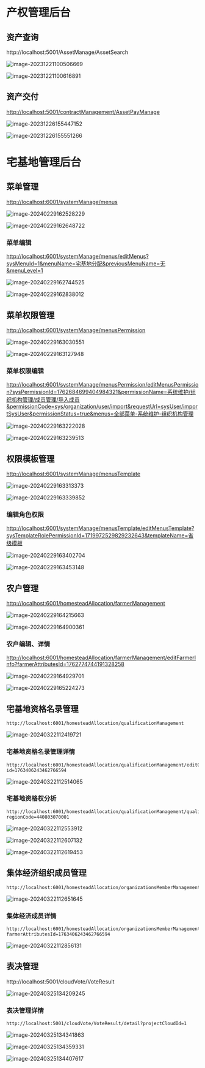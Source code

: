 # 产权管理后台

## 资产查询

> 

http://localhost:5001/AssetManage/AssetSearch

![image-20231221100506669](https://s2.loli.net/2023/12/21/nWaxm7JPcQijeBN.png)

![image-20231221100616891](https://s2.loli.net/2023/12/21/de5xcWoM9Xuz7i1.png)

## 资产交付

[http://localhost:5001/contractManagement/AssetPayManage](http://localhost:5001/contractManagement/AssetPayManage)

![image-20231226155447152](https://s2.loli.net/2023/12/26/yWX6nab4hjkQtM8.png)

![image-20231226155551266](https://s2.loli.net/2023/12/26/Au7158cfkoTOhqG.png)

# 宅基地管理后台

## 菜单管理

[http://localhost:6001/systemManage/menus](http://localhost:6001/systemManage/menus)

![image-20240229162528229](https://s2.loli.net/2024/02/29/HTDMCP5tOJFjUs8.png)

![image-20240229162648722](https://s2.loli.net/2024/02/29/LCqTuAmv6g2KyY8.png)

### 菜单编辑

[http://localhost:6001/systemManage/menus/editMenus?sysMenuId=1&menuName=宅基地分配&previousMenuName=无&menuLevel=1](http://localhost:6001/systemManage/menus/editMenus?sysMenuId=1&menuName=宅基地分配&previousMenuName=无&menuLevel=1)

![image-20240229162744525](https://s2.loli.net/2024/02/29/n8o5cmwEflia6IP.png)

![image-20240229162838012](https://s2.loli.net/2024/02/29/xHNBk5PVlZXWUEA.png)

## 菜单权限管理

[http://localhost:6001/systemManage/menusPermission](http://localhost:6001/systemManage/menusPermission)

![image-20240229163030551](https://s2.loli.net/2024/02/29/PFLN7DE5JdBGgfx.png)

![image-20240229163127948](https://s2.loli.net/2024/02/29/hjuoBdz6J7alLTW.png)

### 菜单权限编辑

[http://localhost:6001/systemManage/menusPermission/editMenusPermission?sysPermissionId=1762684699404984321&permissionName=系统维护/组织机构管理/成员管理/导入成员&permissionCode=sys/organization/user/import&requestUrl=sysUser/importSysUser&permissionStatus=true&menus=全部菜单-系统维护-组织机构管理](http://localhost:6001/systemManage/menusPermission/editMenusPermission?sysPermissionId=1762684699404984321&permissionName=系统维护/组织机构管理/成员管理/导入成员&permissionCode=sys/organization/user/import&requestUrl=sysUser/importSysUser&permissionStatus=true&menus=全部菜单-系统维护-组织机构管理)

![image-20240229163222028](https://s2.loli.net/2024/02/29/DQONaygTXlY9H2U.png)

![image-20240229163239513](https://s2.loli.net/2024/02/29/oAkIQcpExnuB8Dh.png)

## 权限模板管理

[http://localhost:6001/systemManage/menusTemplate](http://localhost:6001/systemManage/menusTemplate)

![image-20240229163313373](https://s2.loli.net/2024/02/29/SjhU6qXGmdpyO29.png)

![image-20240229163339852](https://s2.loli.net/2024/02/29/jCWNcPmrAzT4DYH.png)

### 编辑角色权限

[http://localhost:6001/systemManage/menusTemplate/editMenusTemplate?sysTemplateRolePermissionId=1719972529829232643&templateName=省级模板](http://localhost:6001/systemManage/menusTemplate/editMenusTemplate?sysTemplateRolePermissionId=1719972529829232643&templateName=省级模板)

![image-20240229163402704](https://s2.loli.net/2024/02/29/6ldnuYgV7ebTSCr.png)

![image-20240229163453148](https://s2.loli.net/2024/02/29/MrtQUDn9GW6YA1g.png)

## 农户管理

[http://localhost:6001/homesteadAllocation/farmerManagement](http://localhost:6001/homesteadAllocation/farmerManagement)

![image-20240229164215663](https://s2.loli.net/2024/02/29/xw8yECPvzq3HdK5.png)

![image-20240229164900361](https://s2.loli.net/2024/02/29/wDaUd2ujOk9teYK.png)

### 农户编辑、详情

[http://localhost:6001/homesteadAllocation/farmerManagement/editFarmerInfo?farmerAttributesId=1762774744191328258](http://localhost:6001/homesteadAllocation/farmerManagement/editFarmerInfo?farmerAttributesId=1762774744191328258)

![image-20240229164929701](https://s2.loli.net/2024/02/29/Mt9T14CQcFVrqBU.png)

![image-20240229165224273](https://s2.loli.net/2024/02/29/VRvcUtX1mwaxElS.png)

## 宅基地资格名录管理

```
http://localhost:6001/homesteadAllocation/qualificationManagement
```

![image-20240322112419721](https://s2.loli.net/2024/03/22/Ht6iWes4nUMgNDa.png)

### 宅基地资格名录管理详情

```
http://localhost:6001/homesteadAllocation/qualificationManagement/editQualificationDetail?id=1763406243462766594
```

![image-20240322112514065](https://s2.loli.net/2024/03/22/EgbSOec1ztXxPhH.png)

### 宅基地资格权分析

```
http://localhost:6001/homesteadAllocation/qualificationManagement/qualificationAnalyse?regionCode=440803070001
```

![image-20240322112553912](https://s2.loli.net/2024/03/22/BOJuVnr3L6gqA8S.png)

![image-20240322112607132](https://s2.loli.net/2024/03/22/ESdyUIJGnezQDO7.png)

![image-20240322112619453](https://s2.loli.net/2024/03/22/yQV2S1wIitupK6F.png)

## 集体经济组织成员管理

```
http://localhost:6001/homesteadAllocation/organizationsMemberManagement
```

![image-20240322112651645](https://s2.loli.net/2024/03/22/Q5LGuoTx2X4Ash3.png)

### 集体经济成员详情

```
http://localhost:6001/homesteadAllocation/organizationsMemberManagement/detail?farmerAttributesId=1763406243462766594
```

![image-20240322112856131](https://s2.loli.net/2024/03/22/KLqDgY251Jamkxy.png)

## 表决管理

http://localhost:5001/cloudVote/VoteResult

![image-20240325134209245](https://s2.loli.net/2024/03/25/SlN9ZpzLyFROHd1.png)

### 表决管理详情

```
http://localhost:5001/cloudVote/VoteResult/detail?projectCloudId=1
```

![image-20240325134341863](https://s2.loli.net/2024/03/25/75Facd3XoEY1C9O.png)

![image-20240325134359331](https://s2.loli.net/2024/03/25/MkmfRYXwhcnJCbB.png)

![image-20240325134407617](https://s2.loli.net/2024/03/25/PwVZDymSUQIa8ne.png)